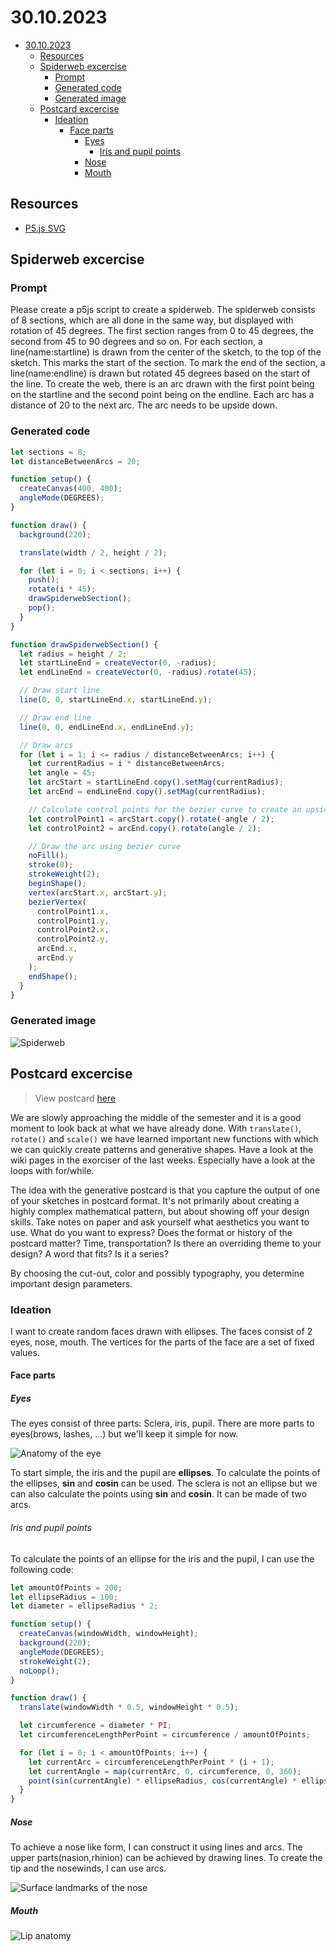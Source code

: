 # 30.10.2023

- [30.10.2023](#30102023)
  - [Resources](#resources)
  - [Spiderweb excercise](#spiderweb-excercise)
    - [Prompt](#prompt)
    - [Generated code](#generated-code)
    - [Generated image](#generated-image)
  - [Postcard excercise](#postcard-excercise)
    - [Ideation](#ideation)
      - [Face parts](#face-parts)
        - [Eyes](#eyes)
          - [Iris and pupil points](#iris-and-pupil-points)
        - [Nose](#nose)
        - [Mouth](#mouth)

## Resources

- [P5.js SVG](https://github.com/zenozeng/p5.js-svg)

## Spiderweb excercise

### Prompt

Please create a p5js script to create a spiderweb.
The spiderweb consists of 8 sections, which are all done in the same way, but displayed with rotation of 45 degrees. The first section ranges from 0 to 45 degrees, the second from 45 to 90 degrees and so on.
For each section, a line(name:startline) is drawn from the center of the sketch, to the top of the sketch. This marks the start of the section. To mark the end of the section, a line(name:endline) is drawn but rotated 45 degrees based on the start of the line.
To create the web, there is an arc drawn with the first point being on the startline and the second point being on the endline. Each arc has a distance of 20 to the next arc. The arc needs to be upside down.

### Generated code

```javascript
let sections = 8;
let distanceBetweenArcs = 20;

function setup() {
  createCanvas(400, 400);
  angleMode(DEGREES);
}

function draw() {
  background(220);

  translate(width / 2, height / 2);

  for (let i = 0; i < sections; i++) {
    push();
    rotate(i * 45);
    drawSpiderwebSection();
    pop();
  }
}

function drawSpiderwebSection() {
  let radius = height / 2;
  let startLineEnd = createVector(0, -radius);
  let endLineEnd = createVector(0, -radius).rotate(45);

  // Draw start line
  line(0, 0, startLineEnd.x, startLineEnd.y);

  // Draw end line
  line(0, 0, endLineEnd.x, endLineEnd.y);

  // Draw arcs
  for (let i = 1; i <= radius / distanceBetweenArcs; i++) {
    let currentRadius = i * distanceBetweenArcs;
    let angle = 45;
    let arcStart = startLineEnd.copy().setMag(currentRadius);
    let arcEnd = endLineEnd.copy().setMag(currentRadius);

    // Calculate control points for the bezier curve to create an upside down arc
    let controlPoint1 = arcStart.copy().rotate(-angle / 2);
    let controlPoint2 = arcEnd.copy().rotate(angle / 2);

    // Draw the arc using bezier curve
    noFill();
    stroke(0);
    strokeWeight(2);
    beginShape();
    vertex(arcStart.x, arcStart.y);
    bezierVertex(
      controlPoint1.x,
      controlPoint1.y,
      controlPoint2.x,
      controlPoint2.y,
      arcEnd.x,
      arcEnd.y
    );
    endShape();
  }
}

```

### Generated image

![Spiderweb](spiderweb.png)


## Postcard excercise

> View postcard [here](postcard)

We are slowly approaching the middle of the semester and it is a good moment to look back at what we have already done. With ```translate()```, ```rotate()``` and ```scale()``` we have learned important new functions with which we can quickly create patterns and generative shapes. Have a look at the wiki pages in the exorciser of the last weeks. Especially have a look at the loops with for/while.

The idea with the generative postcard is that you capture the output of one of your sketches in postcard format. It's not primarily about creating a highly complex mathematical pattern, but about showing off your design skills. Take notes on paper and ask yourself what aesthetics you want to use. What do you want to express? Does the format or history of the postcard matter? Time, transportation? Is there an overriding theme to your design? A word that fits? Is it a series?

By choosing the cut-out, color and possibly typography, you determine important design parameters.

### Ideation

I want to create random faces drawn with ellipses. The faces consist of 2 eyes, nose, mouth.
The vertices for the parts of the face are a set of fixed values.

#### Face parts

##### Eyes

The eyes consist of three parts: Sclera, iris, pupil. There are more parts to eyes(brows, lashes, ...) but we'll keep it simple for now.

![Anatomy of the eye](anatomy%20of%20eye.jpeg)

To start simple, the iris and the pupil are **ellipses**. To calculate the points of the ellipses, **sin** and **cosin** can be used.
The sclera is not an ellipse but we can also calculate the points using **sin** and **cosin**. It can be made of two arcs.

###### Iris and pupil points

To calculate the points of an ellipse for the iris and the pupil, I can use the following code:

```javascript
let amountOfPoints = 200;
let ellipseRadius = 100;
let diameter = ellipseRadius * 2;

function setup() {
  createCanvas(windowWidth, windowHeight);
  background(220);
  angleMode(DEGREES);
  strokeWeight(2);
  noLoop();
}

function draw() {
  translate(windowWidth * 0.5, windowHeight * 0.5);

  let circumference = diameter * PI;
  let circumferenceLengthPerPoint = circumference / amountOfPoints;

  for (let i = 0; i < amountOfPoints; i++) {
    let currentArc = circumferenceLengthPerPoint * (i + 1);
    let currentAngle = map(currentArc, 0, circumference, 0, 360);
    point(sin(currentAngle) * ellipseRadius, cos(currentAngle) * ellipseRadius);
  }
}
```

##### Nose

To achieve a nose like form, I can construct it using lines and arcs.
The upper parts(nasion,rhinion) can be achieved by drawing lines.
To create the tip and the nosewinds, I can use arcs.

![Surface landmarks of the nose](surface%20landmarks%20of%20nose.png)

##### Mouth

![Lip anatomy](lip%20anatomy.jpeg)